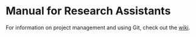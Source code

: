 # Manual for Research Assistants

For information on project management and using Git, check out the [wiki](https://github.com/sstolper/RA-Manual/wiki).
